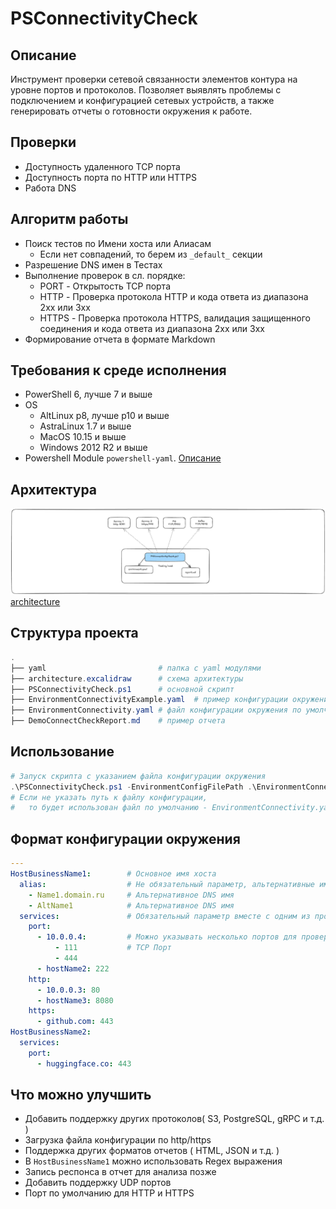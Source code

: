 # PSConnectivityCheck

## Описание

Инструмент проверки сетевой связанности элементов контура на уровне портов и протоколов. Позволяет выявлять проблемы с подключением и конфигурацией сетевых устройств, а также генерировать отчеты о готовности окружения к работе.

## Проверки

- Доступность удаленного TCP порта
- Доступность порта по  HTTP или HTTPS
- Работа DNS

## Алгоритм работы

- Поиск тестов по Имени хоста или Алиасам
  - Если нет совпадений, то берем из `_default_` секции
- Разрешение DNS имен в Тестах
- Выполнение проверок в сл. порядке:
  - PORT - Открытость TCP порта
  - HTTP - Проверка протокола HTTP и кода ответа из диапазона 2xx или 3xx
  - HTTPS - Проверка протокола HTTPS, валидация защищенного соединения и кода ответа из диапазона 2xx или 3xx
- Формирование отчета в формате Markdown  

## Требования к среде исполнения

- PowerShell 6, лучше 7 и выше
- OS
  - AltLinux p8, лучше p10 и выше
  - AstraLinux 1.7 и выше
  - MacOS 10.15 и выше
  - Windows 2012 R2 и выше
- Powershell Module `powershell-yaml`. [Описание](yaml/readme.md)

## Архитектура

![architecture](architecture.png)
[architecture](architecture.excalidraw)

## Структура проекта

```powershell
.
├── yaml                         # папка с yaml модулями
├── architecture.excalidraw      # схема архитектуры
├── PSConnectivityCheck.ps1      # основной скрипт
├── EnvironmentConnectivityExample.yaml  # пример конфигурации окружения
├── EnvironmentConnectivity.yaml # файл конфигурации окружения по умолчанию
├── DemoConnectCheckReport.md    # пример отчета
```

## Использование

```powershell
# Запуск скрипта с указанием файла конфигурации окружения
.\PSConnectivityCheck.ps1 -EnvironmentConfigFilePath .\EnvironmentConnectivityExample.yaml
# Если не указать путь к файлу конфигурации, 
#   то будет использован файл по умолчанию - EnvironmentConnectivity.yaml
```

## Формат конфигурации окружения

```yaml
---
HostBusinessName1:        # Основное имя хоста
  alias:                  # Не обязательный параметр, альтернативные имена хоста
    - Name1.domain.ru     # Альтернативное DNS имя
    - AltName1            # Альтернативное DNS имя
  services:               # Обязательный параметр вместе с одним из протоколов
    port:
      - 10.0.0.4:         # Можно указывать несколько портов для проверки
          - 111           # TCP Порт
          - 444
      - hostName2: 222
    http:
      - 10.0.0.3: 80
      - hostName3: 8080
    https:
      - github.com: 443
HostBusinessName2:
  services:
    port:
      - huggingface.co: 443
```

## Что можно улучшить

- Добавить поддержку других протоколов( S3, PostgreSQL, gRPC и т.д. )
- Загрузка файла конфигурации по http/https
- Поддержка других форматов отчетов ( HTML, JSON и т.д. )
- В `HostBusinessName1` можно использовать Regex выражения
- Запись респонса в отчет для анализа позже
- Добавить поддержку UDP портов
- Порт по умолчанию для HTTP и HTTPS
